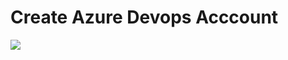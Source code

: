 # Create Azure Devops Acccount 

<a href="https://portal.azure.com/#create/Microsoft.Template/uri/https%3A%2F%2Fraw.githubusercontent.com%2Fmnoskovic%2FAzureDevopsAccount%2Fmaster%2Fazuredeploy.json" target="_blank">
    <img src="http://azuredeploy.net/deploybutton.png"/> 
</a>